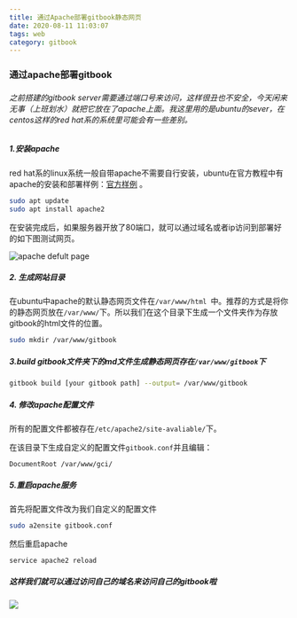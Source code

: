 ```yaml
---
title: 通过Apache部署gitbook静态网页
date: 2020-08-11 11:03:07
tags: web
category: gitbook
---
```


### 通过apache部署gitbook

###### 之前搭建的gitbook server需要通过端口号来访问，这样很丑也不安全，今天闲来无事（上班划水）就把它放在了apache上面。我这里用的是ubuntu的sever，在centos这样的red hat系的系统里可能会有一些差别。

##### 1.安装apache

red hat系的linux系统一般自带apache不需要自行安装，ubuntu在官方教程中有apache的安装和部署样例：[官方样例](https://ubuntu.com/tutorials/install-and-configure-apache#1-overview) 。

```bash
sudo apt update
sudo apt install apache2
```

在安装完成后，如果服务器开放了80端口，就可以通过域名或者ip访问到部署好的如下图测试网页。

![apache defult page](https://ubuntucommunity.s3.dualstack.us-east-2.amazonaws.com/original/2X/7/771159b35c97e429247aac754ad44bf06cc1efa8.png)

##### 2. 生成网站目录

在ubuntu中apache的默认静态网页文件在`/var/www/html `中。推荐的方式是将你的静态网页放在`/var/www/`下。所以我们在这个目录下生成一个文件夹作为存放gitbook的html文件的位置。

```bash
sudo mkdir /var/www/gitbook
```

##### 3.build gitbook文件夹下的md文件生成静态网页存在`/var/www/gitbook`下

```bash
gitbook build [your gitbook path] --output= /var/www/gitbook
```

##### 4. 修改apache配置文件

所有的配置文件都被存在`/etc/apache2/site-avaliable/`下。

在该目录下生成自定义的配置文件`gitbook.conf`并且编辑：

```
DocumentRoot /var/www/gci/
```

##### 5.重启apache服务

首先将配置文件改为我们自定义的配置文件

```bash
sudo a2ensite gitbook.conf
```

然后重启apache

```bash
service apache2 reload
```

##### 这样我们就可以通过访问自己的域名来访问自己的gitbook啦

![](https://res.cloudinary.com/afan1996/image/upload/v1597143635/poop_vgin0f.png)


